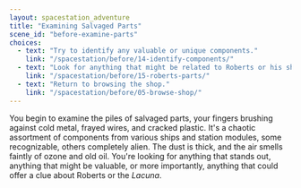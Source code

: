 ```yaml
---
layout: spacestation_adventure
title: "Examining Salvaged Parts"
scene_id: "before-examine-parts"
choices:
  - text: "Try to identify any valuable or unique components."
    link: "/spacestation/before/14-identify-components/"
  - text: "Look for anything that might be related to Roberts or his ship."
    link: "/spacestation/before/15-roberts-parts/"
  - text: "Return to browsing the shop."
    link: "/spacestation/before/05-browse-shop/"
---
```


You begin to examine the piles of salvaged parts, your fingers brushing against cold metal, frayed wires, and cracked plastic. It's a chaotic assortment of components from various ships and station modules, some recognizable, others completely alien. The dust is thick, and the air smells faintly of ozone and old oil. You're looking for anything that stands out, anything that might be valuable, or more importantly, anything that could offer a clue about Roberts or the *Lacuna*.
